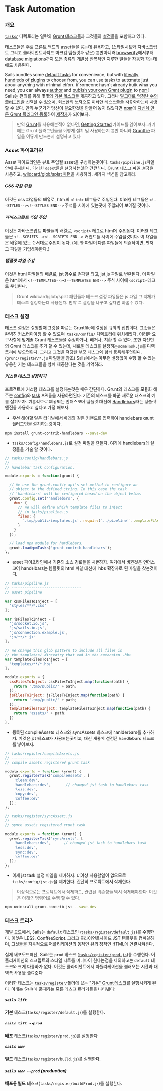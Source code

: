 # Task Automation

### 개요

[`tasks/`](./#!documentation/anatomy/tasks) 디렉토리는 일련의 [Grunt 테스크들](http://gruntjs.com/creating-tasks)과 그것들의  [설정들](http://gruntjs.com/configuring-tasks)을 포함하고 있다.

테스크들은 주로 프론트 앤드의 asset들을 묶는데 유용하고, (스타일시트와 자바스크립트 그리고 클라이언트사이드 마크업 템플릿과 같은) 뿐만아니라 [browserify](https://github.com/jmreidy/grunt-browserify)에서부터 [database migrations](https://www.npmjs.org/package/grunt-db-migrate)까지 모든 종류의 개발상 반복적인 지루한 일들을 자동화 하는데에도 사용된다. 

Sails bundles some [default tasks](./#!documentation/grunt/default-tasks) for convenience, but with [literally hundreds of plugins](http://gruntjs.com/plugins) to choose from, you can use tasks to automate just about anything with minimal effort.  If someone hasn't already built what you need, you can always [author](http://gruntjs.com/creating-tasks) and [publish your own Grunt plugin](http://gruntjs.com/creating-plugins) to [npm](http://npmjs.org)!
Sails는 편의를 위해 몇몇의 [기본 테스크들](./#!documentation/grunt/default-tasks) 제공하고 있다. 그러나 [말그대로 엄청난 수의 플러그인](http://gruntjs.com/plugins)을 선택할 수 있으며, 최소한의 노력으로 이러한 테스크들을 자동화하는데 사용 할 수 있다. 만약 누군가가 당신이 필요한것을 만들어 놓지 않았다면 [npm](http://npmjs.org)에 [자신이 만든 Grunt 플러그인 등록](http://gruntjs.com/creating-plugins)하여 [제작자](http://gruntjs.com/creating-tasks)가 되어보자.


> 만약 [Grunt](http://gruntjs.com/)를 사용해본적이 없다면, [Getting Started](http://gruntjs.com/getting-started) 가이드를 읽어보자. 거기에는 Grunt 플러그인들을 어떻게 설치 및 사용하는지 뿐만 아니라 [Gruntfile](http://gruntjs.com/sample-gruntfile) 파일을 어떻게 만드는지 설명하고 있다.

### Asset 파이프라인 

Asset 파이프라인은 뷰로 주입될 asset을 구성하는곳이다. `tasks/pipeline.js`파일 안에 존재한다. 이러한 asset들을 설정하는것은 간편하다. Grunt [테스크 파일 설정](http://gruntjs.com/configuring-tasks#files)을 사용하고, [wildcard/glob/splat 패턴](http://gruntjs.com/configuring-tasks#globbing-patterns)을 사용하라. 세가지 섹션을 참고하라. 

##### CSS 파일 주입
이것은 css 파일들의 배열로, html의 `<link>` 테그들로 주입된다. 이러한 테그들은 `<!--STYLES--><!--STYLES END-->` 주석들 사이에 있는곳에 주입되어 보여질 것이다.

##### 자바스크립트 파일 주입
이것은 자바스크립트 파일들의 배열로, `<script>` 테그로 html에 주입된다. 이러한 테그들은 `<!--SCRIPTS--><!--SCRIPTS END-->` 커멘트들 사이에 주입될것이다. 이 파일들은 배열에 있는 순서대로 주입이 된다. (예. 한 파일이 다른 파일들에 의존적이면, 먼저 그 파일을 기입해야한다.)

##### 탬플릿 파일 주입
이것은 html 파일들의 배열로, jst 함수로 컴파일 되고, jst.js 파일로 변환된다. 이 파일은 html에서 `<!--TEMPLATES--><!--TEMPLATES END-->` 주석 사이에 `<script>` 테크로 주입된다.


> Grunt wildcard/glob/splat 패턴들과 테스크 설정 파일들은 js 파일 그 자체가 테스크 설정하는데 사용된다. 만약 그 설정을 바꾸고 싶다면 바꿀수 있다.

### 테스크 설정

테스크 설정은 실행할때 그것을 따르는 Gruntfile에 설정된 규칙의 집합이다. 그것들은 완벽히 커스터마이징 할 수 있으며,  [`tasks/config/`](/#/documentation/anatomy/myApp/tasks/config) 디렉토리에 위치해있다. 이러한 요구사항에 맞게끔 Grunt 테스크들을 수정하거나, 빼거나, 치환 할 수 있다. 또한 자신만의 Grunt 테스크를 추가 할 수 있는데, 새로운 테스크를 설정하는`someTask.js`를 디렉토리에 넣으면된다. 그리고 그것을 적당한 부모 테스크와 함께 등록해주면된다. (`grunt/register/*.js` 파일들을 참조) Sails에서는 아무런 설정없이 수행 할 수 있는 유용한 기본 테스크들을 함께 제공한다는 것을 기억하라.

##### 커스텀 테스크 설정하기

프로젝트에 커스텀 테스크를 설정하는것은 매우 간단하다. Grunt의 테스크를 모듈화 해주는 [config](http://gruntjs.com/api/grunt.config)와 [task](http://gruntjs.com/api/grunt.task) API들을 사용하면된다. 기존의 테스크를 바꾼 새로운 태스크의 예를 살펴보자. 기본적으로 제공되는 언더스코어 템플릿 대신에 [Handlebars](http://handlebarsjs.com/)라는 템플릿 엔진을 사용하고 싶다고 가정 해보자.

* 우선 해야할 일은 터미널에서 아래와 같은 커맨드를 입력하여 handlebars grunt 플러그인을 설치하는것이다.

```bash
npm install grunt-contrib-handlebars --save-dev
```

* `tasks/config/handlebars.js`로 설정 파일을 만들자. 여기에 handlebars의 설정들을 기술 할 것이다.

```javascript
// tasks/config/handlebars.js
// --------------------------------
// handlebar task configuration.

module.exports = function(grunt) {

  // We use the grunt.config api's set method to configure an
  // object to the defined string. In this case the task
  // 'handlebars' will be configured based on the object below.
  grunt.config.set('handlebars', {
    dev: {
      // We will define which template files to inject
      // in tasks/pipeline.js 
      files: {
        '.tmp/public/templates.js': require('../pipeline').templateFilesToInject
      }
    }
  });

  // load npm module for handlebars.
  grunt.loadNpmTasks('grunt-contrib-handlebars');
};
```

* asset 파이프라인에서 기존의 소스 경로들을 치환하자. 여기에서 바뀐것은 언더스코어 handelbars는 템플릿의 html 파일 대신에 .hbs 확장자로 된 파일을 찾는것이다.


```javascript
// tasks/pipeline.js
// --------------------------------
// asset pipeline

var cssFilesToInject = [
  'styles/**/*.css'
];

var jsFilesToInject = [
  'js/socket.io.js',
  'js/sails.io.js',
  'js/connection.example.js',
  'js/**/*.js'
];

// We change this glob pattern to include all files in
// the templates/ direcotry that end in the extension .hbs
var templateFilesToInject = [
  'templates/**/*.hbs'
];

module.exports = {
  cssFilesToInject: cssFilesToInject.map(function(path) {
    return '.tmp/public/' + path;
  }),
  jsFilesToInject: jsFilesToInject.map(function(path) {
    return '.tmp/public/' + path;
  }),
  templateFilesToInject: templateFilesToInject.map(function(path) {
    return 'assets/' + path;
  })
};
```

* 등록된 compileAssets 테스크와 syncAssets 테스크에 hanlderbars를 추가하자. 이것은 jst 테스크가 사용되는곳이고, 대신 새롭게 설정된 handlebars 테스크를 넣어보자.

```javascript
// tasks/register/compileAssets.js
// --------------------------------
// compile assets registered grunt task

module.exports = function (grunt) {
  grunt.registerTask('compileAssets', [
    'clean:dev',
    'handlebars:dev',       // changed jst task to handlebars task
    'less:dev',
    'copy:dev',
    'coffee:dev'
  ]);
};

// tasks/register/syncAssets.js
// --------------------------------
// synce assets registered grunt task

module.exports = function (grunt) {
  grunt.registerTask('syncAssets', [
    'handlebars:dev',      // changed jst task to handlebars task
    'less:dev',
    'sync:dev',
    'coffee:dev'
  ]);
};
```

* 이제 jst task 설정 파일을 제거하자. 더이상 사용할일이 없으므로 `tasks/config/jst.js`을 제거한다. 간단히 프로젝트에서 삭제한다.

> 이상적으로는 프로젝트에서 삭제하고, 관련된 의존성들 역시 삭제해야한다. 이것은 아래의 명령어로 수행 할 수 있다.
```bash
npm uninstall grunt-contrib-jst --save-dev
```

### 테스크 트리거
[개발 모드](http://beta.sailsjs.org/#/documentation/reference/sails.config/sails.config.local.html?q=environment)에서, Sails는 `default` 테스크인 ([`tasks/register/default.js`](http://beta.sailsjs.org/#/documentation/anatomy/myApp/tasks/register/default.js.html))를 수행한다. 이것은 LESS, ConffeeScript, 그리고 클라이언트사이드 JST 템플릿을 컴파일하며, 그것들을 자동적으로 어플리케이션의 동적인 뷰와 정적인 HTML에 연결시켜준다.

실제 배포모드에선, Sails는 `prod` 테스크 ([`tasks/register/prod.js`](http://beta.sailsjs.org/#/documentation/anatomy/myApp/tasks/register/prod.js.html))를 수행한다. 어플리케이션의 스크립트와 스타일 시트를 미니파이 한다는점을 제외하고는 `default` 테스크와 크게 다를바가 없다. 이것은 클라이언트에서 어플리케이션을 불러오는 시간과 대역폭 사용을 줄여준다.

이러한 테스크는 [`tasks/register/`](http://beta.sailsjs.org/#/documentation/anatomy/myApp/tasks/register)폴더에 있는 ["기본" Grunt 테스크](http://gruntjs.com/creating-tasks#basic-tasks)를 실행시키게 된다. 아래는 Sails에 존재하는 모든 테스크 트리거들을 나타낸다:



##### `sails lift`

**기본** 테스크(`tasks/register/default.js`)를 실행한다.

##### `sails lift --prod`

**배포** 테스크(`tasks/register/prod.js`)를 실행한다.

##### `sails www`

**빌드** 테스크(`tasks/register/build.js`)를 실행한다.

##### `sails www --prod` (production)

**배포용 빌드** 테스크(`tasks/register/buildProd.js`)를 실행한다.

<docmeta name="uniqueID" value="TaskAutomation282238">
<docmeta name="displayName" value="Task Automation">


